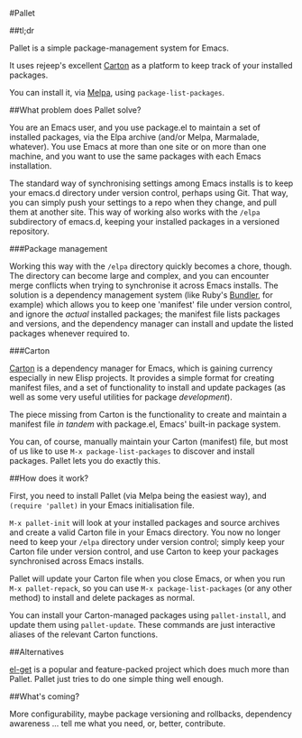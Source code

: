 #Pallet

##tl;dr

Pallet is a simple package-management system for Emacs.

It uses rejeep's excellent [Carton](https://github.com/rejeep/carton.git) as a platform to keep track of your installed packages.

You can install it, via [Melpa](http://melpa.milkbox.net), using `package-list-packages`.

##What problem does Pallet solve?

You are an Emacs user, and you use package.el to maintain a set of installed packages, via the Elpa archive (and/or Melpa, Marmalade, whatever). You use Emacs at more than one site or on more than one machine, and you want to use the same packages with each Emacs installation.

The standard way of synchronising settings among Emacs installs is to keep your emacs.d directory under version control, perhaps using Git. That way, you can simply push your settings to a repo when they change, and pull them at another site. This way of working also works with the `/elpa` subdirectory of emacs.d, keeping your installed packages in a versioned repository.

###Package management

Working this way with the `/elpa` directory quickly becomes a chore, though. The directory can become large and complex, and you can encounter merge conflicts when trying to synchronise it across Emacs installs. The solution is a dependency management system (like Ruby's [Bundler](http://gembundler.com), for example) which allows you to keep one 'manifest' file under version control, and ignore the *actual* installed packages; the manifest file lists packages and versions, and the dependency manager can install and update the listed packages whenever required to.

###Carton

[Carton](https://github.com/rejeep/carton.git) is a dependency manager for Emacs, which is gaining currency especially in new Elisp projects. It provides a simple format for creating manifest files, and a set of functionality to install and update packages (as well as some very useful utilities for package *development*).

The piece missing from Carton is the functionality to create and maintain a manifest file *in tandem* with package.el, Emacs' built-in package system.

You can, of course, manually maintain your Carton (manifest) file, but most of us like to use `M-x package-list-packages` to discover and install packages. Pallet lets you do exactly this.

##How does it work?

First, you need to install Pallet (via Melpa being the easiest way), and `(require 'pallet)` in your Emacs initialisation file.

`M-x pallet-init` will look at your installed packages and source archives and create a valid Carton file in your Emacs directory. You now no longer need to keep your `/elpa` directory under version control; simply keep your Carton file under version control, and use Carton to keep your packages synchronised across Emacs installs.

Pallet will update your Carton file when you close Emacs, or when you run `M-x pallet-repack`, so you can use `M-x package-list-packages` (or any other method) to install and delete packages as normal.

You can install your Carton-managed packages using `pallet-install`, and update them using `pallet-update`. These commands are just interactive aliases of the relevant Carton functions.

##Alternatives

[el-get](https://github.com/dimitri/el-get) is a popular and feature-packed project which does much more than Pallet. Pallet just tries to do one simple thing well enough.

##What's coming?

More configurability, maybe package versioning and rollbacks, dependency awareness ... tell me what you need, or, better, contribute.

